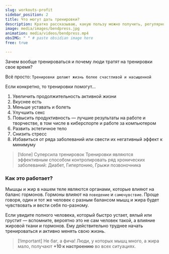 ```yaml
---
slug: workouts-profit
sidebar_position: 2
title: Что могут дать тренировки?
description: Кратко рассказываю, какую пользу можно получить, регулярно занимаясь фитнесом.
image: media/images/bendpress.jpg
animation: media/videos/bendpress.mp4
obsIMG: " " # paste obsidian image here
free: true

---
```


Зачем вообще тренироваться и почему люди тратят на тренировки свое время?

Всё просто: `Тренировки делают жизнь более счастливой и насыщенной` 


Если конкретно, то тренировки помогут…
1. Увеличить продолжительность активной жизни
2. Вкуснее есть
3. Меньше уставать и болеть
4. Улучшить секс
5. Повысить продуктивность — лучшие результаты на работе и творчестве, в том числе в киберспорте и работе за компьютером
6. Развить эстетичное тело
7. Снизить стресс
8. Избавиться от ряда заболеваний или свести их негативный эффект к минимуму

> [!done] Суперсила тренировок
>  Тренировки являются эффективным способом контролировать ряд хронических заболеваний: Диабет, Гипертонию, Грыжи позвоночника

### Как это работает?

Мышцы и жир в нашем теле являются органами, которые влияют на баланс гормонов. Гормоны влияют на `поведение` и `самочувствие`. Проще говоря, один и тот же человек с разным балансом мышц и жира будет чувствовать и вести себя по-разному. 

Если увидите полного человека, который быстро устает, вялый или грустит — вспомните, вероятно это не сам человек такой, а влияние жировой ткани и гормонов. Ему действительно труднее начать тренироваться и активно менять свою жизнь.

> [!important]  Не баг, а фича!
> Люди, у которых мышц много, а жира мало, получают **+10 к настроению** во всех ситуациях.

